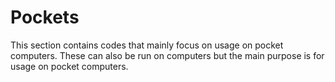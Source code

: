 # Pockets
This section contains codes that mainly focus on usage on pocket computers. These can also be run on computers but the main purpose is for usage on pocket computers.